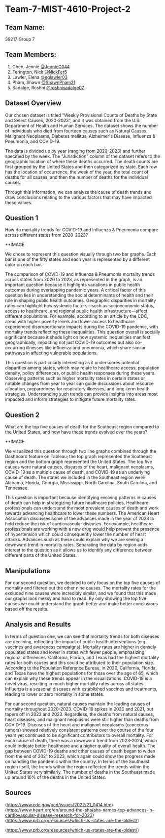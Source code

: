 # Team-7-MIST-4610-Project-2

## Team Name: 
39217 Group 7

## Team Members:
1. Chen, Jennie [@JennieC044](https://github.com/JennieC044)
2. Ferington, Nick [@NickFer5](https://github.com/NickFer5)
3. Lawler, Elena [@eglawler03](https://github.com/eglawler03)
4. Pham, Shawn [@ShawnPham21](https://github.com/ShawnPham21)
5. Sadalge, Roshni [@roshnisadalge07](https://github.com/roshnisadalge07)

## Dataset Overview
Our chosen dataset is titled "Weekly Provisional Counts of Deaths by State and Select Causes, 2020-2023", and it was obtained from the U.S. Department of Health and Human Services. The dataset shows the number of individuals who died from fourteen causes such as Natural Causes, Malignant Neoplasms, Diabetes mellitus, Alzheimer's Disease, Influenza & Pneumonia, and COVID-19. 

The data is divided up by year (ranging from 2020-2023) and further specified by the week. The "Jurisdiction" column of the dataset refers to the geographic location of where these deaths occurred. The death counts are first grouped by the United States and then categorized by state. Each row has the location of occurrence, the week of the year, the total count of deaths for all causes, and then the number of deaths for the individual causes. 

Through this information, we can analyze the cause of death trends and draw conclusions relating to the various factors that may have impacted these values.

## Question 1
How do mortality trends for COVID-19 and Influenza & Pneumonia compare across different states from 2020-2023?

**IMAGE

We chose to represent this question visually through two bar graphs. Each bar is one of the fifty states and each year is represented by a different color on each bar.

The comparison of COVID-19 and Influenza & Pneumonia mortality trends across states from 2020 to 2023, as represented in the graph, is an important question because it highlights variations in public health outcomes during overlapping pandemic years. A critical factor of this question lies in understanding the social determinants of health and their role in shaping public health outcomes. Geographic disparities in mortality rates can highlight how systemic factors—such as socioeconomic status, access to healthcare, and regional public health infrastructure—affect different populations. For example, according to an article by the CDC, areas with higher poverty levels and lower access to healthcare experienced disproportionate impacts during the COVID-19 pandemic, with mortality trends reflecting these inequalities​. This question overall is socially significant because it sheds light on how systemic inequalities manifest geographically, impacting not just COVID-19 outcomes but also co-occurring illnesses like influenza and pneumonia, which share similar pathways in affecting vulnerable populations. 

This question is particularly interesting as it underscores potential disparities among states, which may relate to healthcare access, population density, policy differences, or public health responses during these years. Observing patterns such as higher mortality rates in certain states or notable changes from year to year can guide discussions about resource allocation, preparedness for respiratory illnesses, and long-term health strategies. Understanding such trends can provide insights into areas most impacted and inform strategies to mitigate future mortality rates.

## Question 2
What are the top five causes of death for the Southeast region compared to the United States, and how have these trends evolved over the years?

**IMAGE

We visualized this question through two line graphs combined through the Dashboard feature on Tableau; the top graph represented the Southeast region and the bottom graph represented the United States. The top five causes were natural causes, diseases of the heart, malignant neoplasms, COVID-19 as a multiple cause of death, and COVID-19 as an underlying cause of death. The states we included in the Southeast region were Alabama, Florida, Georgia, Mississippi, North Carolina, South Carolina, and Tennessee. 

This question is important because identifying evolving patterns in causes of death can help in strategizing future healthcare policies. Healthcare professionals can understand the most prevalent causes of death and work towards advancing healthcare to lower these numbers. The American Heart Association discusses some of the advances made in the year of 2023 to held reduce the risk of cardiovascular diseases. For example, healthcare professionals are working with a new drug would help prevent the presence of hypertension which could consequently lower the number of heart attacks. Advances such as these could explain why we are seeing a downward trend in mortality rates. Separating the data by region adds interest to the question as it allows us to identify any difference between different parts of the United States.

## Manipulations
For our second question, we decided to only focus on the top five causes of mortality and filtered out the other nine causes. The mortality rates for the excluded nine causes were incredibly similar, and we found that this made our graphs look messy and hard to read. By only showing the top five causes we could understand the graph better and make better conclusions based off the results.

## Analysis and Results
In terms of question one, we can see that mortality trends for both diseases are declining, reflecting the impact of public health interventions (e.g. vaccines and awareness campaigns). Mortality rates are higher in densely populated states and lower in states with fewer people, emphasizing regional differences. California, Florida, and Texas had the highest mortality rates for both causes and this could be attributed to their population size. According to the Population Reference Bureau, in 2020, California, Florida, and Texas have the highest populations for those over the age of 65, which can explain why these trends appear in the visualizations. COVID-19 is a novel virus, resulting in much higher mortality rates across all states. Influenza is a seasonal diseases with established vaccines and treatments, leading to lower or zero mortality in some states.

For our second question, natural causes maintain the leading causes of mortality throughout 2020-2023. COVID-19 spikes in 2020 and 2021, but tapers off in 2022 and 2023. Regardless, the deaths from natural causes, heart diseases, and malignant neoplasms were still higher than deaths from COVID-19. Diseases of the heart and malignant neoplasms (cancerous tumors) showed relatively consistent patterns over the course of the four years yet continued to be significant contributors to overall mortality. For each cause of death, there was a downward trend from 2023-2024, which could indicate better healthcare and a higher quality of overall health. The gap between COVID-19 deaths and other causes of death began to widen from the end of 2021 to 2023, which again could show the progress made on handling the pandemic within the country. In terms of the Southeast region itself, the trends within the region reflected the trends within the United States very similarly. The number of deaths in the Southeast made up around 10% of the deaths in the United States. 

## Sources
(https://www.cdc.gov/pcd/issues/2022/21_0414.htm)
(https://www.heart.org/en/around-the-aha/aha-names-top-advances-in-cardiovascular-disease-research-for-2023)
(https://www.prb.org/resources/which-us-states-are-the-oldest/)


(https://www.prb.org/resources/which-us-states-are-the-oldest/)


